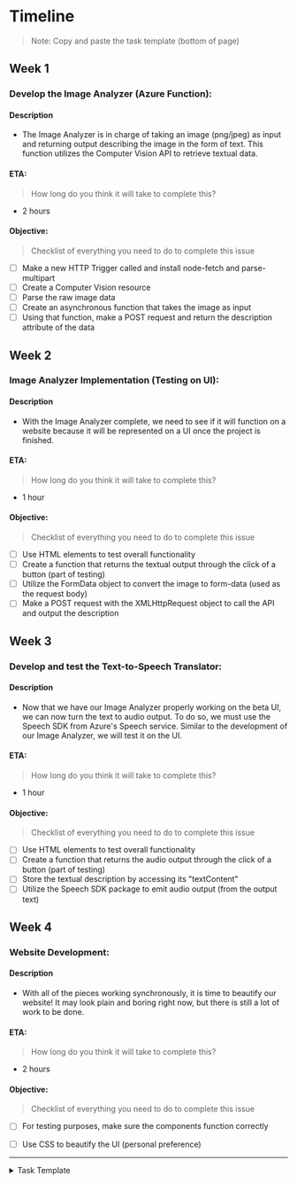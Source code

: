 # Timeline
> Note: Copy and paste the task template (bottom of page)

## Week 1

### Develop the Image Analyzer (Azure Function):

#### Description
- The Image Analyzer is in charge of taking an image (png/jpeg) as input and returning output describing the image in the form of text. This function utilizes the Computer Vision API to retrieve textual data.

#### ETA:
> How long do you think it will take to complete this?
- 2 hours

#### Objective:
> Checklist of everything you need to do to complete this issue
- [ ] Make a new HTTP Trigger called and install node-fetch and parse-multipart
- [ ] Create a Computer Vision resource 
- [ ] Parse the raw image data
- [ ] Create an asynchronous function that takes the image as input
- [ ] Using that function, make a POST request and return the description attribute of the data

## Week 2

### Image Analyzer Implementation (Testing on UI):

#### Description
- With the Image Analyzer complete, we need to see if it will function on a website because it will be represented on a UI once the project is finished.

#### ETA:
> How long do you think it will take to complete this?
- 1 hour

#### Objective:
> Checklist of everything you need to do to complete this issue
- [ ] Use HTML elements to test overall functionality
- [ ] Create a function that returns the textual output through the click of a button (part of testing)
- [ ] Utilize the FormData object to convert the image to form-data (used as the request body)
- [ ] Make a POST request with the XMLHttpRequest object to call the API and output the description

## Week 3

### Develop and test the Text-to-Speech Translator:

#### Description
- Now that we have our Image Analyzer properly working on the beta UI, we can now turn the text to audio output. To do so, we must use the Speech SDK from Azure's Speech service. Similar to the development of our Image Analyzer, we will test it on the UI.

#### ETA:
> How long do you think it will take to complete this?
- 1 hour

#### Objective:
> Checklist of everything you need to do to complete this issue
- [ ] Use HTML elements to test overall functionality
- [ ] Create a function that returns the audio output through the click of a button (part of testing)
- [ ] Store the textual description by accessing its "textContent"
- [ ] Utilize the Speech SDK package to emit audio output (from the output text)

## Week 4

### Website Development:

#### Description
- With all of the pieces working synchronously, it is time to beautify our website! It may look plain and boring right now, but there is still a lot of work to be done.

#### ETA:
> How long do you think it will take to complete this?
- 2 hours

#### Objective:
> Checklist of everything you need to do to complete this issue
- [ ] For testing purposes, make sure the components function correctly
- [ ] Use CSS to beautify the UI (personal preference)


---

<details><summary>Task Template</summary>
<br>

### [Task Name]:

#### Description
- [Replace with description]

#### ETA:
> How long do you think it will take to complete this?
- [Replace with eta]

#### Objective:
> Checklist of everything you need to do to complete this issue
- [ ] [Replace with small task  1]
- [ ] [Replace with small task  2]
- [ ] [Replace with small task  3]

<br><br>
</details>